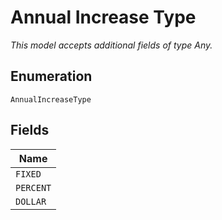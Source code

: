 
# Annual Increase Type

*This model accepts additional fields of type Any.*

## Enumeration

`AnnualIncreaseType`

## Fields

| Name |
|  --- |
| `FIXED` |
| `PERCENT` |
| `DOLLAR` |

